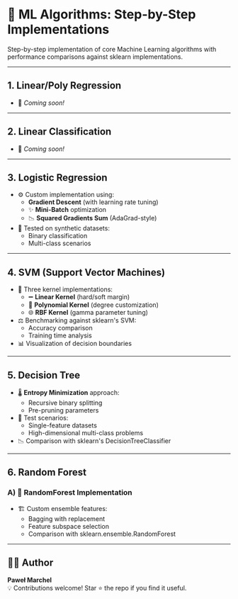 # 🧮 ML Algorithms: Step-by-Step Implementations

Step-by-step implementation of core Machine Learning algorithms with performance comparisons against sklearn implementations.

---

##  1. **Linear/Poly Regression** 
   - 🚧 *Coming soon!*

---

##  2. **Linear Classification** 
   - 🚧 *Coming soon!*

---

##  3. **Logistic Regression**
   - ⚙️ Custom implementation using:
     - **Gradient Descent** (with learning rate tuning)
     - ✨ **Mini-Batch** optimization
     - 📉 **Squared Gradients Sum** (AdaGrad-style)
   - 🧪 Tested on synthetic datasets:
     - Binary classification
     - Multi-class scenarios

---

##  4. **SVM (Support Vector Machines)**
   - 🔧 Three kernel implementations:
     - ➖ **Linear Kernel** (hard/soft margin)
     - 🔶 **Polynomial Kernel** (degree customization)
     - 🌐 **RBF Kernel** (gamma parameter tuning)
   - ⚖️ Benchmarking against sklearn's SVM:
     - Accuracy comparison
     - Training time analysis
   - 📊 Visualization of decision boundaries

---

##  5. **Decision Tree**
   - 🌡️ **Entropy Minimization** approach:
     - Recursive binary splitting
     - Pre-pruning parameters
   - 🧪 Test scenarios:
     - Single-feature datasets
     - High-dimensional multi-class problems
   - 📉 Comparison with sklearn's DecisionTreeClassifier

---

##  6. **Random Forest**
### A) 🌲 **RandomForest Implementation**
   - 🏗️ Custom ensemble features:
     - Bagging with replacement
     - Feature subspace selection
     - Comparison with sklearn.ensemble.RandomForest

---

## 👨‍💻 Author  
**Paweł Marchel**  
💡 Contributions welcome! Star ⭐ the repo if you find it useful.
